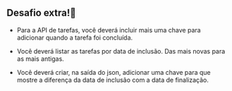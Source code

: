 ## Desafio extra!💃
- Para a API de tarefas, você deverá incluir mais uma chave para adicionar quando a tarefa foi concluída.

- Você deverá listar as tarefas por data de inclusão. Das mais novas para as mais antigas.

- Você deverá criar, na saída do json, adicionar uma chave para que mostre a diferença da data de inclusão com a data de finalização.
